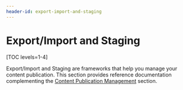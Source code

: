 ```yaml
---
header-id: export-import-and-staging
---
```


# Export/Import and Staging

[TOC levels=1-4]

Export/Import and Staging are frameworks that help you manage your content
publication. This section provides reference documentation complementing the
[Content Publication Management](/docs/7-2/frameworks/-/knowledge_base/f/content-publication-management)
section.
